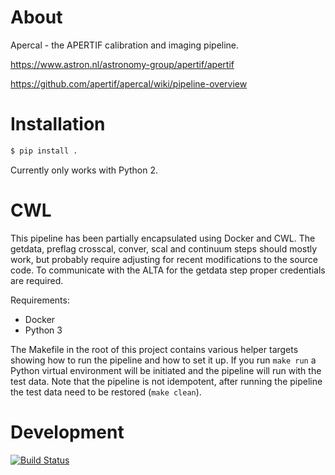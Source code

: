 # About

Apercal - the APERTIF calibration and imaging pipeline.

https://www.astron.nl/astronomy-group/apertif/apertif

https://github.com/apertif/apercal/wiki/pipeline-overview

# Installation

```bash
$ pip install .
```

Currently only works with Python 2.

# CWL

This pipeline has been partially encapsulated using Docker and CWL. The getdata, preflag crosscal, conver, scal and
continuum steps should mostly work, but probably require adjusting for recent modifications to the source code.
To communicate with the ALTA for the getdata step proper credentials are required.

Requirements:

 * Docker
 * Python 3
 
The Makefile in the root of this project contains various helper targets showing how to run the pipeline and how to
set it up. If you run `make run` a Python virtual environment will be initiated and the pipeline will run with the
test data. Note that the pipeline is not idempotent, after running the pipeline the test data need to be restored
(`make clean`).



# Development
[![Build Status](https://travis-ci.org/apertif/apercal.svg?branch=master)](https://travis-ci.org/apertif/apercal)
